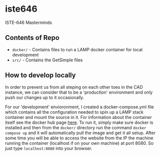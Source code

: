 # iste646
ISTE-646 Masterminds
## Contents of Repo
- `docker/` - Contains files to run a LAMP docker container for local development
- `src/` - Contains the GetSimple files


## How to develop locally
In order to prevent us from all steping on each other toes in the CAD instance, we can consider that to be a 'production' environment and only push our changes up to it occasionally.

For our 'development' envioronment, I created a docker-compose.yml file which contains all the configuration needed to spin up a LAMP stack container and mount the source in it. For information about the container itself see the docker hub page [here](https://hub.docker.com/r/mattrayner/lamp). To run it, simply make sure docker is installed and then from the `docker/` directory run the command `docker compose up` and it will automatically pull the image and get it all setup. After some time you will be able to access the website from the IP the machine running the container (localhost if on your own machine) at port 8080. So just type `localhost:8080` into your browser. 
